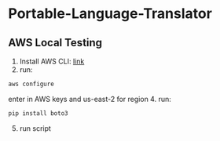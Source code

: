 # Portable-Language-Translator

## AWS Local Testing
1. Install AWS CLI: [link](https://docs.aws.amazon.com/cli/latest/userguide/getting-started-install.html)
2. run:
```bash
aws configure
```
enter in AWS keys and us-east-2 for region
4. run:
```bash
pip install boto3
```
5. run script
